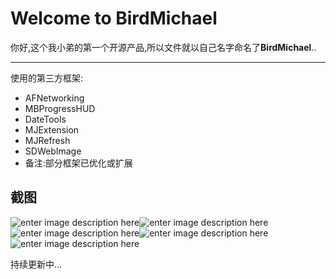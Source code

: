 Welcome to BirdMichael
===================



你好,这个我小弟的第一个开源产品,所以文件就以自己名字命名了**BirdMichael**..

----------
使用的第三方框架:


 - AFNetworking
 - MBProgressHUD
 - DateTools
 - MJExtension
 - MJRefresh
 - SDWebImage
 - 备注:部分框架已优化或扩展

 截图
-------------

![enter image description here](http://birdmichael.com/wp-content/uploads/2015/09/QQ20150909-2.png)![enter image description here](http://birdmichael.com/wp-content/uploads/2015/09/QQ20150909-3.png)![enter image description here](http://birdmichael.com/wp-content/uploads/2015/09/QQ20150909-4.png)![enter image description here](http://birdmichael.com/wp-content/uploads/2015/09/QQ20150909-5.png)![enter image description here](http://birdmichael.com/wp-content/uploads/2015/09/QQ20150909-1.png)

持续更新中...



